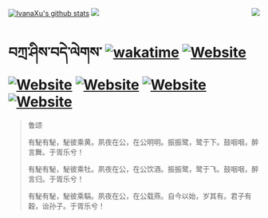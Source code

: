 [![IvanaXu's github stats](https://github-readme-stats.vercel.app/api?username=IvanaXu&theme=codeSTACKr)](https://github.com/anuraghazra/github-readme-stats)
<img align="right" src="https://github-readme-stats.vercel.app/api/top-langs/?username=IvanaXu&langs_count=8&theme=codeSTACKr" />
<img src="https://github-readme-stats.vercel.app/api/wakatime?username=IvanaXu&layout=compact&langs_count=8&theme=codeSTACKr&custom_title=Programming&nbsp;Times&nbsp;(Since&nbsp;Jul.29.2021)&range=all_time" />
# བཀྲ་ཤིས་བདེ་ལེགས་	[![wakatime](https://wakatime.com/badge/user/5043ee4a-e361-4607-9d47-d557f2005d05.svg)](https://wakatime.com/@5043ee4a-e361-4607-9d47-d557f2005d05)	[![Website](https://img.shields.io/website?label=&up_color=orange&up_message=Tianchi&url=https%3A%2F%2Fshields.io)](https://tianchi.aliyun.com/home/science/scienceDetail?userId=1095279182618)	[![Website](https://img.shields.io/website?label=&up_color=green&up_message=Yuque&url=https%3A%2F%2Fshields.io)](https://www.yuque.com/ivanaxu)	[![Website](https://img.shields.io/website?label=&up_color=yellow&up_message=Leetcode&url=https%3A%2F%2Fshields.io)](https://leetcode.cn/u/ivanaxu)	[![Website](https://img.shields.io/website?label=&up_color=violet&up_message=AIstudio&url=https%3A%2F%2Fshields.io)](https://aistudio.baidu.com/aistudio/personalcenter/thirdview/979775)	[![Website](https://img.shields.io/website?label=&up_color=red&up_message=Gitee&url=https%3A%2F%2Fshields.io)](https://gitee.com/IvanaXu)
> 鲁颂
> 
> 有駜有駜，駜彼乘黄。夙夜在公，在公明明。振振鹭，鹭于下。鼓咽咽，醉言舞。于胥乐兮！
> 
> 有駜有駜，駜彼乘牡。夙夜在公，在公饮酒。振振鹭，鹭于飞。鼓咽咽，醉言归。于胥乐兮！
> 
> 有駜有駜，駜彼乘駽。夙夜在公，在公载燕。自今以始，岁其有。君子有穀，诒孙子。于胥乐兮！
>
